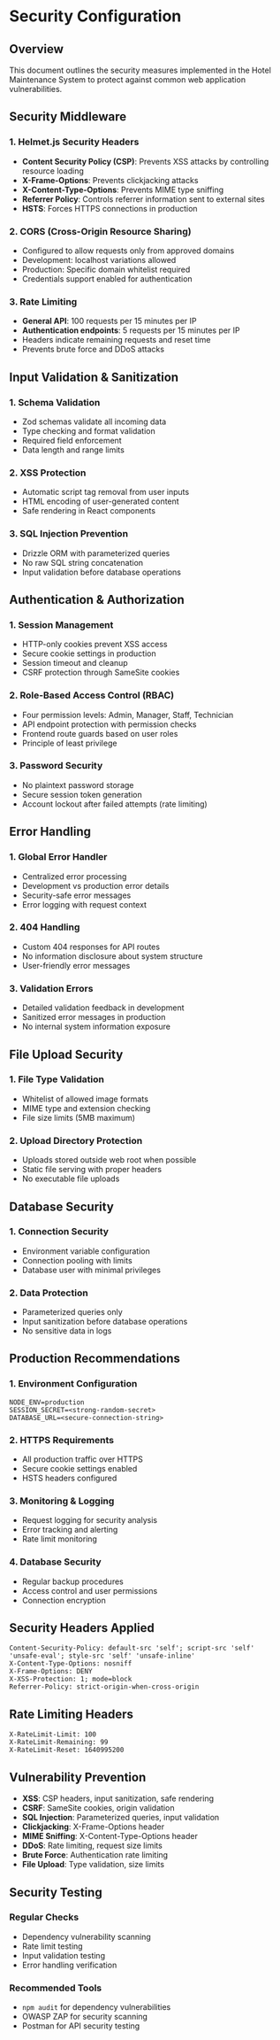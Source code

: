 # Security Configuration

## Overview

This document outlines the security measures implemented in the Hotel Maintenance System to protect against common web application vulnerabilities.

## Security Middleware

### 1. Helmet.js Security Headers
- **Content Security Policy (CSP)**: Prevents XSS attacks by controlling resource loading
- **X-Frame-Options**: Prevents clickjacking attacks
- **X-Content-Type-Options**: Prevents MIME type sniffing
- **Referrer Policy**: Controls referrer information sent to external sites
- **HSTS**: Forces HTTPS connections in production

### 2. CORS (Cross-Origin Resource Sharing)
- Configured to allow requests only from approved domains
- Development: localhost variations allowed
- Production: Specific domain whitelist required
- Credentials support enabled for authentication

### 3. Rate Limiting
- **General API**: 100 requests per 15 minutes per IP
- **Authentication endpoints**: 5 requests per 15 minutes per IP
- Headers indicate remaining requests and reset time
- Prevents brute force and DDoS attacks

## Input Validation & Sanitization

### 1. Schema Validation
- Zod schemas validate all incoming data
- Type checking and format validation
- Required field enforcement
- Data length and range limits

### 2. XSS Protection
- Automatic script tag removal from user inputs
- HTML encoding of user-generated content
- Safe rendering in React components

### 3. SQL Injection Prevention
- Drizzle ORM with parameterized queries
- No raw SQL string concatenation
- Input validation before database operations

## Authentication & Authorization

### 1. Session Management
- HTTP-only cookies prevent XSS access
- Secure cookie settings in production
- Session timeout and cleanup
- CSRF protection through SameSite cookies

### 2. Role-Based Access Control (RBAC)
- Four permission levels: Admin, Manager, Staff, Technician
- API endpoint protection with permission checks
- Frontend route guards based on user roles
- Principle of least privilege

### 3. Password Security
- No plaintext password storage
- Secure session token generation
- Account lockout after failed attempts (rate limiting)

## Error Handling

### 1. Global Error Handler
- Centralized error processing
- Development vs production error details
- Security-safe error messages
- Error logging with request context

### 2. 404 Handling
- Custom 404 responses for API routes
- No information disclosure about system structure
- User-friendly error messages

### 3. Validation Errors
- Detailed validation feedback in development
- Sanitized error messages in production
- No internal system information exposure

## File Upload Security

### 1. File Type Validation
- Whitelist of allowed image formats
- MIME type and extension checking
- File size limits (5MB maximum)

### 2. Upload Directory Protection
- Uploads stored outside web root when possible
- Static file serving with proper headers
- No executable file uploads

## Database Security

### 1. Connection Security
- Environment variable configuration
- Connection pooling with limits
- Database user with minimal privileges

### 2. Data Protection
- Parameterized queries only
- Input sanitization before database operations
- No sensitive data in logs

## Production Recommendations

### 1. Environment Configuration
```env
NODE_ENV=production
SESSION_SECRET=<strong-random-secret>
DATABASE_URL=<secure-connection-string>
```

### 2. HTTPS Requirements
- All production traffic over HTTPS
- Secure cookie settings enabled
- HSTS headers configured

### 3. Monitoring & Logging
- Request logging for security analysis
- Error tracking and alerting
- Rate limit monitoring

### 4. Database Security
- Regular backup procedures
- Access control and user permissions
- Connection encryption

## Security Headers Applied

```http
Content-Security-Policy: default-src 'self'; script-src 'self' 'unsafe-eval'; style-src 'self' 'unsafe-inline'
X-Content-Type-Options: nosniff
X-Frame-Options: DENY
X-XSS-Protection: 1; mode=block
Referrer-Policy: strict-origin-when-cross-origin
```

## Rate Limiting Headers

```http
X-RateLimit-Limit: 100
X-RateLimit-Remaining: 99
X-RateLimit-Reset: 1640995200
```

## Vulnerability Prevention

- **XSS**: CSP headers, input sanitization, safe rendering
- **CSRF**: SameSite cookies, origin validation
- **SQL Injection**: Parameterized queries, input validation
- **Clickjacking**: X-Frame-Options header
- **MIME Sniffing**: X-Content-Type-Options header
- **DDoS**: Rate limiting, request size limits
- **Brute Force**: Authentication rate limiting
- **File Upload**: Type validation, size limits

## Security Testing

### Regular Checks
- Dependency vulnerability scanning
- Rate limit testing
- Input validation testing
- Error handling verification

### Recommended Tools
- `npm audit` for dependency vulnerabilities
- OWASP ZAP for security scanning
- Postman for API security testing